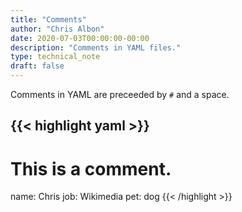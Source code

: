 ```yaml
---
title: "Comments"
author: "Chris Albon"
date: 2020-07-03T00:00:00-00:00
description: "Comments in YAML files."
type: technical_note
draft: false
---
```


Comments in YAML are preceeded by `#` and a space.

{{< highlight yaml >}}
---
# This is a comment. 
name: Chris
job: Wikimedia
pet: dog
{{< /highlight >}}